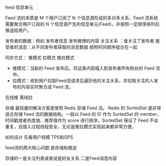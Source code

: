 feed 信息单元

Feed 流的本质是 M 个用户订阅了 N 个信息源形成的多对多关系，Feed 流系统需要聚合用户订阅的 N 个信息源产生的信息单元(Feed)，并按照一定顺序排列后推送给用户。


发布者的数据：例如 发布者信息 发布微博的内容
关注关系 ：谁关注了发布者
接受者的消息：从不同发布者获取的消息数据 按照时间顺序组合在一起

同步方式：
推模式 拉模式 推拉模式
- 推模式：当新的 Feed 发布后，将这条内容插入到发布者所有粉丝的 Feed 流中。
- 拉模式：收到用户拉取Feed流请求后遍历他的关注关系，并拉取关注的人发布的内容实时聚合成 Feed 流。

在线推 离线拉 



存储
最轻量的解决方案是使用 Redis 存储 Feed 流。
Redis 的 SortedSet 是非常适合存储 Feed 流的数据结构。一般以 Feed 的 ID 作为 SortedSet 的 member，时间戳或者热度值、推荐值作为 score 进行排序。SortedSet 保证了 Feed 不会重复，且插入过程线程安全，无论是推拉模式实现起来都非常方便。


如何设计
先看用户规模 TPS和QPS

feed流的两大核心问题 是存储和推送

存储的一是关注列表或者说是好友关系 二是Feed消息内容
